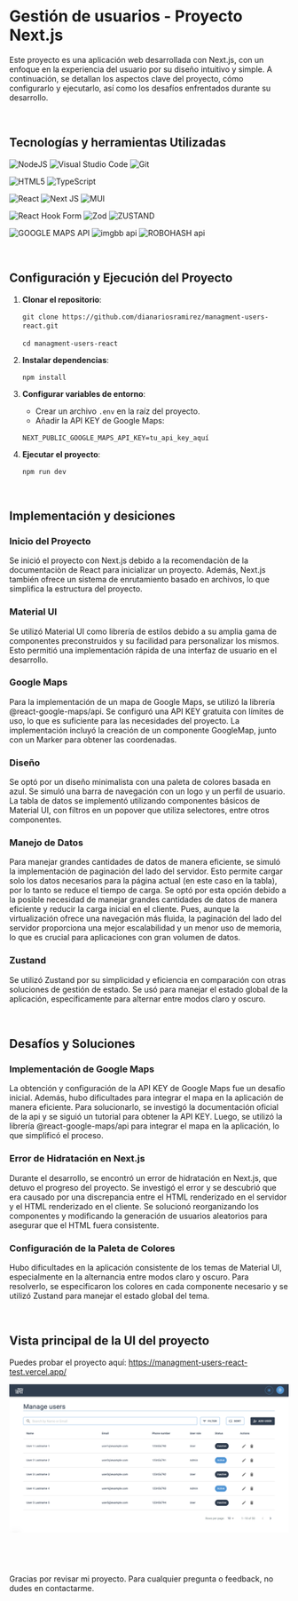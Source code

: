# Gestión de usuarios - Proyecto Next.js

Este proyecto es una aplicación web desarrollada con Next.js, con un enfoque en la experiencia del usuario por su diseño intuitivo y simple. A continuación, se detallan los aspectos clave del proyecto, cómo configurarlo y ejecutarlo, así como los desafíos enfrentados durante su desarrollo.

&nbsp;

## Tecnologías y herramientas Utilizadas

![NodeJS](https://img.shields.io/badge/node.js-6DA55F?style=for-the-badge&logo=node.js&logoColor=white)
![Visual Studio Code](https://img.shields.io/badge/Visual%20Studio%20Code-0078d7.svg?style=for-the-badge&logo=visual-studio-code&logoColor=white)
![Git](https://img.shields.io/badge/git-%23F05033.svg?style=for-the-badge&logo=git&logoColor=white)

![HTML5](https://img.shields.io/badge/html5-%23E34F26.svg?style=for-the-badge&logo=html5&logoColor=white)
![TypeScript](https://img.shields.io/badge/typescript-%23007ACC.svg?style=for-the-badge&logo=typescript&logoColor=white)

![React](https://img.shields.io/badge/react-%2320232a.svg?style=for-the-badge&logo=react&logoColor=%2361DAFB)
![Next JS](https://img.shields.io/badge/Next-black?style=for-the-badge&logo=next.js&logoColor=white)
![MUI](https://img.shields.io/badge/MUI-%230081CB.svg?style=for-the-badge&logo=mui&logoColor=white)

![React Hook Form](https://img.shields.io/badge/React%20Hook%20Form-%23EC5990.svg?style=for-the-badge&logo=reacthookform&logoColor=white)
![Zod](https://img.shields.io/badge/zod-%233068b7.svg?style=for-the-badge&logo=zod&logoColor=white)
![ZUSTAND](https://img.shields.io/badge/ZUSTAND-ffffff?style=for-the-badge&color=216275)

![GOOGLE MAPS API](https://img.shields.io/badge/GOOGLE%20MAPS%20API-ffffff?logo=googlemaps&style=for-the-badge&color=1a9af1&logoColor=efdb0a)
![imgbb api](https://img.shields.io/badge/imgbb%20api-ffffff?style=for-the-badge&color=5e74da)
![ROBOHASH api](https://img.shields.io/badge/ROBOHASH%20api-ffffff?style=for-the-badge&color=f11a75)

&nbsp;

## Configuración y Ejecución del Proyecto

1.  **Clonar el repositorio**:

    ```
    git clone https://github.com/dianariosramirez/managment-users-react.git

    cd managment-users-react
    ```

2.  **Instalar dependencias**:
    ```
    npm install
    ```
3.  **Configurar variables de entorno**:

    - Crear un archivo `.env` en la raíz del proyecto.
    - Añadir la API KEY de Google Maps:

    ```
    NEXT_PUBLIC_GOOGLE_MAPS_API_KEY=tu_api_key_aquí

    ```

4.  **Ejecutar el proyecto**:
    ```
    npm run dev
    ```

&nbsp;
&nbsp;

## Implementación y desiciones

### Inicio del Proyecto

Se inició el proyecto con Next.js debido a la recomendaciòn de la documentaciòn de React para inicializar un proyecto. Además, Next.js también ofrece un sistema de enrutamiento basado en archivos, lo que simplifica la estructura del proyecto.

### Material UI

Se utilizó Material UI como librería de estilos debido a su amplia gama de componentes preconstruidos y su facilidad para personalizar los mismos. Esto permitió una implementación rápida de una interfaz de usuario en el desarrollo.

### Google Maps

Para la implementación de un mapa de Google Maps, se utilizó la librería @react-google-maps/api. Se configuró una API KEY gratuita con límites de uso, lo que es suficiente para las necesidades del proyecto. La implementación incluyó la creación de un componente GoogleMap, junto con un Marker para obtener las coordenadas.

### Diseño

Se optó por un diseño minimalista con una paleta de colores basada en azul. Se simuló una barra de navegación con un logo y un perfil de usuario. La tabla de datos se implementó utilizando componentes básicos de Material UI, con filtros en un popover que utiliza selectores, entre otros componentes.

### Manejo de Datos

Para manejar grandes cantidades de datos de manera eficiente, se simuló la implementación de paginación del lado del servidor. Esto permite cargar solo los datos necesarios para la página actual (en este caso en la tabla), por lo tanto se reduce el tiempo de carga.
Se optó por esta opción debido a la posible necesidad de manejar grandes cantidades de datos de manera eficiente y reducir la carga inicial en el cliente. Pues, aunque la virtualización ofrece una navegación más fluida, la paginación del lado del servidor proporciona una mejor escalabilidad y un menor uso de memoria, lo que es crucial para aplicaciones con gran volumen de datos.

### Zustand

Se utilizó Zustand por su simplicidad y eficiencia en comparación con otras soluciones de gestión de estado. Se usó para manejar el estado global de la aplicación, específicamente para alternar entre modos claro y oscuro.

&nbsp;

## Desafíos y Soluciones

### Implementación de Google Maps

La obtención y configuración de la API KEY de Google Maps fue un desafío inicial. Además, hubo dificultades para integrar el mapa en la aplicación de manera eficiente. Para solucionarlo, se investigó la documentación oficial de la api y se siguió un tutorial para obtener la API KEY. Luego, se utilizó la librería @react-google-maps/api para integrar el mapa en la aplicación, lo que simplificó el proceso.

### Error de Hidratación en Next.js

Durante el desarrollo, se encontró un error de hidratación en Next.js, que detuvo el progreso del proyecto. Se investigó el error y se descubrió que era causado por una discrepancia entre el HTML renderizado en el servidor y el HTML renderizado en el cliente. Se solucionó reorganizando los componentes y modificando la generación de usuarios aleatorios para asegurar que el HTML fuera consistente.

### Configuración de la Paleta de Colores

Hubo dificultades en la aplicación consistente de los temas de Material UI, especialmente en la alternancia entre modos claro y oscuro. Para resolverlo, se especificaron los colores en cada componente necesario y se utilizó Zustand para manejar el estado global del tema.

&nbsp;

## Vista principal de la UI del proyecto

Puedes probar el proyecto aquí: https://managment-users-react-test.vercel.app/

![alt text](image.png)

## &nbsp;

Gracias por revisar mi proyecto. Para cualquier pregunta o feedback, no dudes en contactarme.
